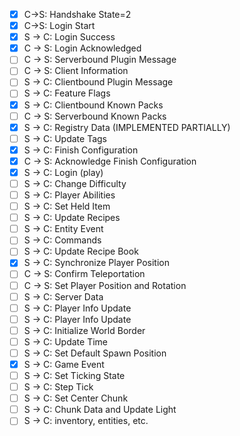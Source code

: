 - [x]    C→S: Handshake State=2                 
 - [x]    C→S: Login Start                       
 - [x]    S → C: Login Success                   
 - [x]    C → S: Login Acknowledged              
 - [ ]    C → S: Serverbound Plugin Message      
 - [ ]    C → S: Client Information              
 - [ ]    S → C: Clientbound Plugin Message      
 - [ ]    S → C: Feature Flags                   
 - [x]    S → C: Clientbound Known Packs         
 - [ ]    C → S: Serverbound Known Packs         
 - [x]    S → C: Registry Data   (IMPLEMENTED PARTIALLY)                 
 - [ ]    S → C: Update Tags                     
 - [x]    S → C: Finish Configuration            
 - [x]    C → S: Acknowledge Finish Configuration
 - [x]    S → C: Login (play)                    
 - [ ]    S → C: Change Difficulty               
 - [ ]    S → C: Player Abilities                
 - [ ]    S → C: Set Held Item                   
 - [ ]    S → C: Update Recipes                  
 - [ ]    S → C: Entity Event                    
 - [ ]    S → C: Commands                        
 - [ ]    S → C: Update Recipe Book              
 - [x]    S → C: Synchronize Player Position     
 - [ ]    C → S: Confirm Teleportation           
 - [ ]    C → S: Set Player Position and Rotation
 - [ ]    S → C: Server Data                     
 - [ ]    S → C: Player Info Update              
 - [ ]    S → C: Player Info Update              
 - [ ]    S → C: Initialize World Border         
 - [ ]    S → C: Update Time                     
 - [ ]    S → C: Set Default Spawn Position      
 - [x]    S → C: Game Event                      
 - [ ]    S → C: Set Ticking State               
 - [ ]    S → C: Step Tick                       
 - [ ]    S → C: Set Center Chunk                
 - [ ]    S → C: Chunk Data and Update Light     
 - [ ]    S → C: inventory, entities, etc.       